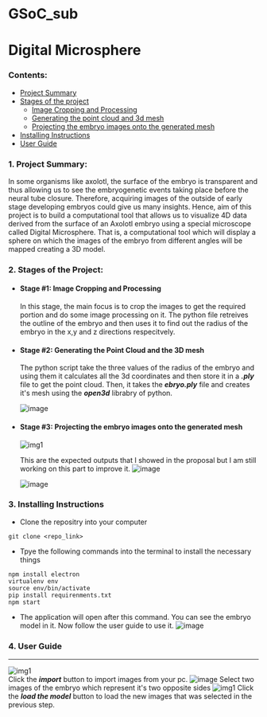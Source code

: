 # GSoC_sub
# Digital Microsphere

### Contents:
- [Project Summary](#summary)
- [Stages of the project](#stages)
  - [Image Cropping and Processing](#image)
  - [Generating the point cloud and 3d mesh](#mesh)
  - [Projecting the embryo images onto the generated mesh](#projecting)
- [Installing Instructions](#instructions)
- [User Guide](#user)
### <h3 id="summary">1. Project Summary:</h3>
In some organisms like axolotl, the surface of the embryo is transparent and thus allowing us to see the embryogenetic events taking place before the neural tube closure. Therefore, acquiring images of the outside of early stage developing embryos could give us many insights. Hence, aim of this project is to build a computational tool that allows us to visualize 4D data derived from the surface of an Axolotl embryo using a special microscope called Digital Microsphere. That is, a computational tool which will display a sphere on which the images of the embryo from different angles will be mapped creating a 3D model.
### <h3 id="stages">2. Stages of the Project:</h3>
  - #### <h4 id="image">Stage #1: Image Cropping and Processing</h4>
    In this stage, the main focus is to crop the images to get the required portion and do some image processing on it. The python file retreives the outline of the embryo and then uses it to find out the radius of the embryo in the x,y and z directions respecitvely.
  - #### <h4 id="mesh">Stage #2: Generating the Point Cloud and the 3D mesh</h4>
    The python script take the three values of the radius of the embryo and using them it calculates all the 3d coordinates and then store it in a **_.ply_** file to get the point cloud.
    Then, it takes the **_ebryo.ply_** file and creates it's mesh using the **_open3d_** librabry of python.

    ![image](https://user-images.githubusercontent.com/91690484/182136823-4bd264e7-66b7-4176-976a-531f63d6c2da.png)
  
  - #### <h4 id="projecting">Stage #3: Projecting the embryo images onto the generated mesh</h4>![img1](https://user-images.githubusercontent.com/91690484/188880884-ba513769-6ed3-4245-a9e8-a36f3608b771.png)

    This are the expected outputs that I showed in the proposal but I am still working on this part to improve it.
    ![image](https://user-images.githubusercontent.com/91690484/182139982-bdb7d14b-00ed-4298-b5a3-079a6b28eabc.png)
    
    ![image](https://user-images.githubusercontent.com/91690484/182140178-2cbc32f7-ba69-40f7-af67-e6dc4c6f8cae.png)
    
### <h3 id="instructions">3. Installing Instructions</h3>
- Clone the repositry into your computer<br> 
```
git clone <repo_link>
```
- Tpye the following commands into the terminal to install the necessary things<br> 
```
npm install electron
virtualenv env
source env/bin/activate
pip install requirenments.txt
npm start
```
- The application will open after this command. You can see the embryo model in it. Now follow the user guide to use it.
![image](https://user-images.githubusercontent.com/91690484/188815554-f432c965-3092-4775-86ed-a2345d03e9dd.png)

### <h3 id="user">4. User Guide</h3>
<hr>

![img1](https://user-images.githubusercontent.com/91690484/188880937-5bbbed57-ef1c-44e1-9c1e-8dca285fec1d.png)
<br>
Click the **_import_** button to import images from your pc.
![image](https://user-images.githubusercontent.com/91690484/188862650-a7e96be5-2242-4240-9145-926a88fb94b4.png)
Select two images of the embryo which represent it's two opposite sides
![img1](https://user-images.githubusercontent.com/91690484/188885611-adf56d48-34f7-4c09-889f-10642f35d97a.png)
Click the **_load the model_** button to load the new images that was selected in the previous step.
